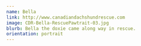 ```yaml
---
name: Bella
link: http://www.canadiandachshundrescue.com
image: CDR-Bella-RescuePawtrait-03.jpg
blurb: Bella the doxie came along way in rescue.
orientation: portrait
---
```

